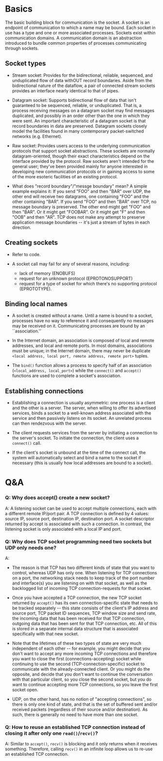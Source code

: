 # Basics

The basic building block for communication is the socket. A socket is an endpoint of communication to which a name may be bound. Each socket in use has a type and one or more associated processes. Sockets exist within communication domains. A communication domain is an abstraction introduced to bundle common properties of processes communicating through sockets. 

## Socket types

* Stream socket: Provides for the bidirectional, reliable, sequenced, and unduplicated flow of data withOUT record boundaries. Aside from the bidirectional nature of the dataflow, a pair of connected stream sockets provides an interface nearly identical to that of pipes. 
* Datagram socket: Supports bidirectional flow of data that isn't guaranteed to be sequenced, reliable, or unduplicated. That is, a process receiving messages on a datagram socket may find messages duplicated, and possibly in an order other than the one in which they were sent. An important characteristic of a datagram socket is that record boundaries in data are preserved. Datagram sockets closely model the facilities found in many contemporary packet-switched networks (e.g. Ethernet). 
* Raw socket: Provides users access to the underlying communication protocols that support socket abstractions. These sockets are normally datagram-oriented, though their exact characteristics depend on the interface provided by the protocol. Raw sockets aren't intended for the general user; they've been provided mainly for anyone interested in developing new communication protocols or in gaining access to some of the more esoteric facilities of an existing protocol.

* What does "record boundary"/"messge boundary" mean? A simple example explains it: If you send "FOO" and then "BAR" over UDP, the other end will receive two datagrams, one containing "FOO" and the other containing "BAR". If you send "FOO" and then "BAR" over TCP, no message boundary is preserved. The other end might get "FOO" and then "BAR". Or it might get "FOOBAR". Or it might get "F" and then "OOB" and then "AR". TCP does not make any attempt to preserve application message boundaries -- it's just a stream of bytes in each direction.


## Creating sockets

* Refer to code.

* A socket call may fail for any of several reasons, including:
    * lack of memory (ENOBUFS)
    * request for an unknown protocol (EPROTONOSUPPORT)
    * request for a type of socket for which there's no supporting protocol (EPROTOTYPE).


## Binding local names

* A socket is created without a name. Until a name is bound to a socket, processes have no way to reference it and consequently no messages may be received on it. Communicating processes are bound by an ``association.'' 

* In the Internet domain, an association is composed of local and remote addresses, and local and remote ports. In most domains, associations must be unique; in the Internet domain, there may never be duplicate `<local address, local port, remote address, remote port>` tuples. 

* The `bind()` function allows a process to specify half of an association (`<local_address, local_port>`) while the `connect()` and `accept()` functions are used to complete a socket's association. 

## Establishing connections

* Establishing a connection is usually asymmetric: one process is a client and the other is a server. The server, when willing to offer its advertised services, binds a socket to a well-known address associated with the service and then passively listens on its socket. An unrelated process can then rendezvous with the server.

* The client requests services from the server by initiating a connection to the server's socket. To initiate the connection, the client uses a `connect()` call.

* If the client's socket is unbound at the time of the connect call, the system will automatically select and bind a name to the socket if necessary (this is usually how local addresses are bound to a socket). 

# Q&A

### Q: Why does accept() create a new socket? 

  A: A listening socket can be used to accept multiple connections, each with a different remote IP/port pair. A TCP connection is defined by 4 values: source IP, source port, destination IP, destination port. A socket descriptor returned by accept is associated with such a connection. In contrast, the listening socket is only associated with a local IP and port.

### Q: Why does TCP socket programming need two sockets but UDP only needs one?
  A: 
  * The reason is that TCP has two different kinds of state that you want to control, whereas UDP has only one. When listening for TCP connections on a port, the networking stack needs to keep track of the port number and interface(s) you are listening on with that socket, as well as the backlogged list of incoming TCP connection-requests for that socket.

  * Once you have accepted a TCP connection, the new TCP socket returned by `accept()` has its own connection-specific state that needs to be tracked separately -- this state consists of the client's IP address and source port, TCP packet ID sequences, TCP window size and send rate, the incoming data that has been received for that TCP connection, outgoing data that has been sent for that TCP connection, etc. All of this is stored in a separate internal data structure that is associated specifically with that new socket.

  * Note that the lifetimes of these two types of state are very much independent of each other -- for example, you might decide that you don't want to accept any more incoming TCP connections and therefore you want to close the first (connections-accepting) socket while continuing to use the second (TCP-connection-specific) socket to communicate with the already-connected client. Or you might do the opposite, and decide that you don't want to continue the conversation with that particular client, so you close the second socket, but you do want to continue accepting more TCP connections, so you leave the first socket open.

  * UDP, on the other hand, has no notion of "accepting connections", so there is only one kind of state, and that is the set of buffered sent and/or received packets (regardless of their source and/or destination). As such, there is generally no need to have more than one socket.

### Q: How to reuse an established TCP connection instead of closing it after only one `read()`/`recv()`?
  A: Similar to `accept()`, `recv()` is blocking and it only returns when it receives something. Therefore, calling `recv()`
  in an infinite loop allows us to re-use an established TCP connection.